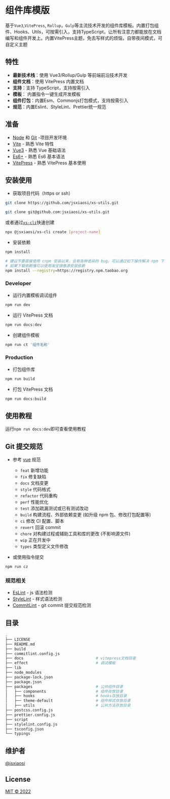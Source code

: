 # 组件库模版

基于`Vue3`,`VitePress`, `Rollup`，`Gulp`等主流技术开发的组件库模板。内置打包组件、Hooks、Utils，可按需引入，支持TypeScript，让所有注意力都能放在文档编写和组件开发上。内置VitePress主题，免去写样式的烦恼，自带夜间模式，可自定义主题

## 特性

- **最新技术栈**：使用 Vue3/Rollup/Gulp 等前端前沿技术开发
- **组件文档**：使用 VitePress 内置文档
- **支持**：支持 TypeScript，支持按需引入
- **模板**： 内置指令一键生成开发模板
- **组件打包**：内置Esm、Commonjs打包模式，支持按需引入
- **规范**：内置Eslint、StyleLint、Prettier统一规范

## 准备

- [Node](http://nodejs.org/) 和 [Git](https://git-scm.com/) -项目开发环境
- [Vite](https://cn.vitejs.dev/) - 熟悉 Vite 特性
- [Vue3](https://v3.cn.vuejs.org/) - 熟悉 Vue 基础语法
- [Es6+](http://es6.ruanyifeng.com/) - 熟悉 Es6 基本语法
- [VitePress](https://vuepress.vuejs.org/) - 熟悉 VitePress 基本使用

## 安装使用

- 获取项目代码（https or ssh）

```bash
git clone https://github.com/jsxiaosi/xs-utils.git

git clone git@github.com:jsxiaosi/xs-utils.git
```

或者通过[`xs-cli`](https://github.com/jsxiaosi/xs-cli)快速创建

```bash
npx @jsxiaosi/xs-cli create [project-name]
```

- 安装依赖

```bash
npm install

# 建议不要直接使用 cnpm 安装以来，会有各种诡异的 bug。可以通过如下操作解决 npm 下载速度慢的问题
# 如果下载依赖慢可以使用淘宝镜像源安装依赖
npm install --registry=https://registry.npm.taobao.org
```

### Developer

- 运行内置模板调试组件

```bash
npm run dev
```

- 运行 VitePress 文档

```bash
npm run docs:dev
```

- 创建组件模板

```bash
npm run ct '组件名称'
```

### Production

- 打包组件库

```bash
npm run build
```

- 打包 VitePress 文档

```bash
npm run docs:build
```

## 使用教程
运行`npm run docs:dev`即可查看使用教程

## Git 提交规范

- 参考 [vue](https://github.com/vuejs/vue/blob/dev/.github/COMMIT_CONVENTION.md) 规范

  - `feat` 新增功能
  - `fix` 修复缺陷
  - `docs` 文档变更
  - `style` 代码格式
  - `refactor` 代码重构
  - `perf` 性能优化
  - `test` 添加疏漏测试或已有测试改动
  - `build` 构建流程、外部依赖变更 (如升级 npm 包、修改打包配置等)
  - `ci` 修改 CI 配置、脚本
  - `revert` 回滚 commit
  - `chore` 对构建过程或辅助工具和库的更改 (不影响源文件)
  - `wip` 正在开发中
  - `types` 类型定义文件修改

- 或使用指令提交

```bash
npm run cz
```

### 规范相关

- [EsLint](https://eslint.org/) - js 语法检测
- [StyleLint](https://stylelint.io/) - 样式语法检测
- [CommitLint](https://commitlint.js.org/#/) - git commit 提交规范检测

## 目录

```bash
.
├── LICENSE
├── README.md
├── build
├── commitlint.config.js
├── docs                                # vitepress文档目录
├── effect                              # 调试模板
├── lib
├── node_modules
├── package-lock.json
├── package.json
├── packages                            # 公共组件目录
│   ├── components                      # 组件存放目录
│   ├── hooks                           # hooks存放目录
│   ├── theme-default                   # 组件样式存放目录
│   ├── utils                           # 公共方法存放目录
├── postcss.config.js
├── prettier.config.js
├── script
├── stylelint.config.js
├── tsconfig.json
└── typings
```

## 维护者

[@jsxiaosi](https://github.com/jsxiaosi)

## License

[MIT © 2022](./LICENSE)
